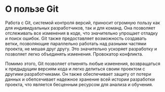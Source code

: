 # О пользе Git

Работа с Git, системой контроля версий, приносит огромную пользу как для индивидуальных разработчиков, так и для команд. Она позволяет отслеживать все изменения в коде, что значительно упрощает отладку и поиск ошибок. Git также предоставляет возможность создавать ветки, позволяющие параллельно работать над разными частями проекта, не мешая друг другу. Это значительно ускоряет разработку и позволяет легко объединять изменения. Провокатор конфликта.

Помимо этого, Git позволяет отменять любые изменения, возвращаться к предыдущим версиям кода и легко делиться своим проектом с другими разработчиками. Он также обеспечивает защиту от потери данных и обепсечивает надежное хранение всей истории разработки проекта, что является бесценным ресурсом для анализа и обучения.

